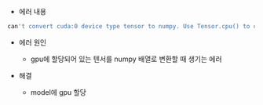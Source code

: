 - 에러 내용
```jsx
can't convert cuda:0 device type tensor to numpy. Use Tensor.cpu() to copy the tensor to host memory first.
```

- 에러 원인
  -  gpu에 할당되어 있는 텐서를 numpy 배열로 변환할 때 생기는 에러

- 해결
  - model에 gpu 할당
